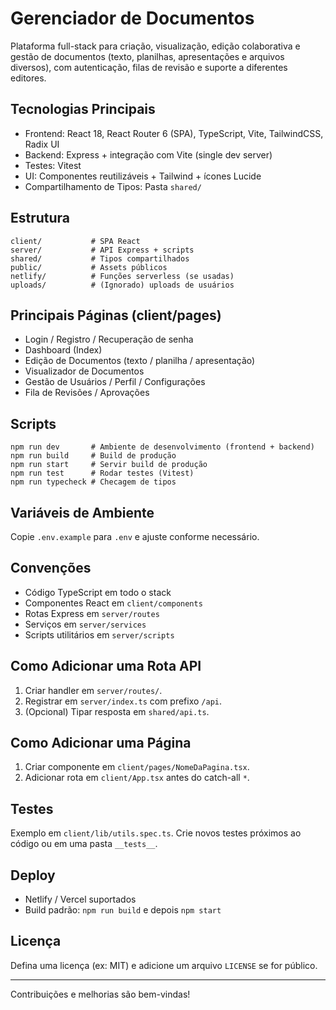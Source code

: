# Gerenciador de Documentos

Plataforma full-stack para criação, visualização, edição colaborativa e gestão de documentos (texto, planilhas, apresentações e arquivos diversos), com autenticação, filas de revisão e suporte a diferentes editores.

## Tecnologias Principais
- Frontend: React 18, React Router 6 (SPA), TypeScript, Vite, TailwindCSS, Radix UI
- Backend: Express + integração com Vite (single dev server)
- Testes: Vitest
- UI: Componentes reutilizáveis + Tailwind + ícones Lucide
- Compartilhamento de Tipos: Pasta `shared/`

## Estrutura
```
client/           # SPA React
server/           # API Express + scripts
shared/           # Tipos compartilhados
public/           # Assets públicos
netlify/          # Funções serverless (se usadas)
uploads/          # (Ignorado) uploads de usuários
```

## Principais Páginas (client/pages)
- Login / Registro / Recuperação de senha
- Dashboard (Index)
- Edição de Documentos (texto / planilha / apresentação)
- Visualizador de Documentos
- Gestão de Usuários / Perfil / Configurações
- Fila de Revisões / Aprovações

## Scripts
```
npm run dev       # Ambiente de desenvolvimento (frontend + backend)
npm run build     # Build de produção
npm run start     # Servir build de produção
npm run test      # Rodar testes (Vitest)
npm run typecheck # Checagem de tipos
```

## Variáveis de Ambiente
Copie `.env.example` para `.env` e ajuste conforme necessário.

## Convenções
- Código TypeScript em todo o stack
- Componentes React em `client/components`
- Rotas Express em `server/routes`
- Serviços em `server/services`
- Scripts utilitários em `server/scripts`

## Como Adicionar uma Rota API
1. Criar handler em `server/routes/`.
2. Registrar em `server/index.ts` com prefixo `/api`.
3. (Opcional) Tipar resposta em `shared/api.ts`.

## Como Adicionar uma Página
1. Criar componente em `client/pages/NomeDaPagina.tsx`.
2. Adicionar rota em `client/App.tsx` antes do catch-all `*`.

## Testes
Exemplo em `client/lib/utils.spec.ts`. Crie novos testes próximos ao código ou em uma pasta `__tests__`.

## Deploy
- Netlify / Vercel suportados
- Build padrão: `npm run build` e depois `npm start`

## Licença
Defina uma licença (ex: MIT) e adicione um arquivo `LICENSE` se for público.

---
Contribuições e melhorias são bem-vindas!
